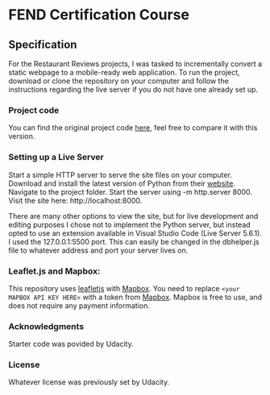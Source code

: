 # FEND Certification Course


## Specification

For the Restaurant Reviews projects, I was tasked to incrementally convert a static webpage to a mobile-ready web application.
To run the project, download or clone the repository on your computer and follow the instructions regarding the live server if you do not have one already set up.

### Project code

You can find the original project code [here](https://github.com/udacity/mws-restaurant-stage-1), feel free to compare it with this version.

### Setting up a Live Server

Start a simple HTTP server to serve the site files on your computer. 
Download and install the latest version of Python from their [website](https://www.python.org/).
Navigate to the project folder.
Start the server using -m http.server 8000.
Visit the site here: http://localhost:8000.

There are many other options to view the site, but for live development and editing purposes I chose not to implement the Python server, but instead opted to use an extension available in Visual Studio Code (Live Server 5.6.1). I used the 127.0.0.1:5500 port. This can easily be changed in the dbhelper.js file to whatever address and port your server lives on.


### Leaflet.js and Mapbox:

This repository uses [leafletjs](https://leafletjs.com/) with [Mapbox](https://www.mapbox.com/). You need to replace `<your MAPBOX API KEY HERE>` with a token from [Mapbox](https://www.mapbox.com/). Mapbox is free to use, and does not require any payment information.

### Acknowledgments
Starter code was povided by Udacity.

### License
Whatever license was previously set by Udacity.
